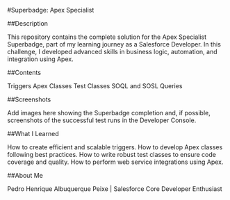 #Superbadge: Apex Specialist

##Description
  
  This repository contains the complete solution for the Apex Specialist Superbadge, part of my learning journey as a Salesforce 
  Developer. In this challenge, I developed 
  advanced skills in business logic, automation, and integration using Apex.


##Contents
 
 Triggers
 Apex Classes
 Test Classes
 SOQL and SOSL Queries


##Screenshots

Add images here showing the Superbadge completion and, if possible, screenshots of the successful test runs in the Developer Console.

##What I Learned

 How to create efficient and scalable triggers.
 How to develop Apex classes following best practices.
 How to write robust test classes to ensure code coverage and quality.
 How to perform web service integrations using Apex.


##About Me

Pedro Henrique Albuquerque Peixe | Salesforce Core Developer Enthusiast
